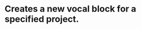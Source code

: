 #  Creates a new vocal block for a specified project.

<api-endpoint openapi-path="../../luodapi.json" method="POST" endpoint="/api/v1/projects/{projectId}/vocalblocks"/>
